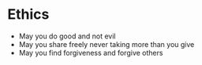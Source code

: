 # Ethics

- May you do good and not evil
- May you share freely never taking more than you give
- May you find forgiveness and forgive others
